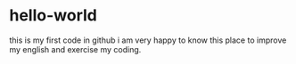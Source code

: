 # hello-world
this is my first code in github
i am very happy to know this place to improve my english and exercise my coding.
